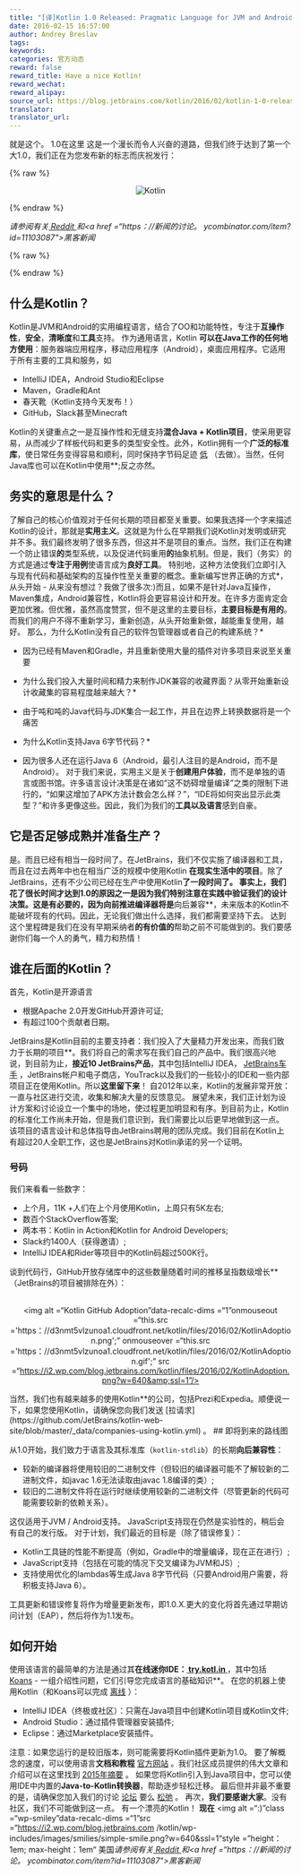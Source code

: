 ```yaml
---
title: "[译]Kotlin 1.0 Released: Pragmatic Language for JVM and Android"
date: 2016-02-15 16:57:00
author: Andrey Breslav
tags:
keywords:
categories: 官方动态
reward: false
reward_title: Have a nice Kotlin!
reward_wechat:
reward_alipay:
source_url: https://blog.jetbrains.com/kotlin/2016/02/kotlin-1-0-released-pragmatic-language-for-jvm-and-android/
translator:
translator_url:
---
```


就是这个。 1.0在这里
这是一个漫长而令人兴奋的道路，但我们终于达到了第一个大1.0，我们正在为您发布新的标志而庆祝发行：

{% raw %}
<p><center><img alt="Kotlin" class="alignnone size-full wp-image-3688" data-recalc-dims="1" margin-left="auto" margin-right="auto" src="https://i0.wp.com/blog.jetbrains.com/kotlin/files/2016/02/1_0_Banner.png?resize=640%2C320&amp;ssl=1"/></center></p>
{% endraw %}

*请参阅有关<a href="https://www.reddit.com/r/programming/comments/45wcnd/kotlin_10_released_pragmatic_language_for_jvm_and/"> Reddit </a>和<a href =“https：//新闻的讨论。 ycombinator.com/item?id=11103087">黑客新闻</a>*

{% raw %}
<p><span id="more-3507"></span></p>
{% endraw %}

## 什么是Kotlin？

Kotlin是JVM和Android的实用编程语言，结合了OO和功能特性，专注于**互操作性**，**安全**，**清晰度**和**工具**支持。
作为通用语言，Kotlin **可以在Java工作的任何地方使用**：服务器端应用程序，移动应用程序（Android），桌面应用程序。它适用于所有主要的工具和服务，如

* IntelliJ IDEA，Android Studio和Eclipse
* Maven，Gradle和Ant
* 春天靴（Kotlin支持今天发布！）
* GitHub，Slack甚至Minecraft

Kotlin的关键重点之一是互操作性和无缝支持**混合Java + Kotlin项目**，使采用更容易，从而减少了样板代码和更多的类型安全性。此外，Kotlin拥有一个**广泛的标准库**，使日常任务变得容易和顺利，同时保持字节码足迹 [低](http://www.methodscount.com/?lib=org.jetbrains.kotlin%3Akotlin-stdlib%3A1.0.0-rc-1036) （去做）。当然，任何Java库也可以在Kotlin中使用**;反之亦然。
## 务实的意思是什么？

了解自己的核心价值观对于任何长期的项目都至关重要。如果我选择一个字来描述Kotlin的设计，那就是**实用主义**。这就是为什么在早期我们说Kotlin对发明或研究并不多。我们最终发明了很多东西，但这并不是项目的重点。当然，我们正在构建一个防止错误**的**类型系统，以及促进代码重用**的**抽象机制。但是，我们（务实）的方式是通过**专注于用例**使语言成为**良好工具**。
特别地，这种方法使我们立即引入与现有代码和基础架构的互操作性至关重要的概念。重新编写世界正确的方式*，从头开始 - 从来没有想过？我做了很多次:)而且，如果不是针对Java互操作，Maven集成，Android兼容性，Kotlin将会更容易设计和开发。在许多方面肯定会更加优雅。但优雅，虽然高度赞赏，但不是这里的主要目标，**主要目标是有用的**。而我们的用户不得不重新学习，重新创造，从头开始重新做，越能重复使用，越好。
那么，为什么Kotlin没有自己的软件包管理器或者自己的构建系统？* <br/>

 - 因为已经有Maven和Gradle，并且重新使用大量的插件对许多项目来说至关重要

 - 为什么我们投入大量时间和精力来制作JDK兼容的收藏界面？从零开始重新设计收藏集的容易程度越来越大？*

 - 由于吨和吨的Java代码与JDK集合一起工作，并且在边界上转换数据将是一个痛苦

 - 为什么Kotlin支持Java 6字节代码？* <br/>

 - 因为很多人还在运行Java 6（Android，最引人注目的是Android，而不是Android）。
对于我们来说，实用主义是关于**创建用户体验**，而不是单独的语言或图书馆。许多语言设计决策是在诸如“这不妨碍增量编译”之类的限制下进行的，“如果这增加了APK方法计数会怎么样？”，“IDE将如何突出显示此类型？”和许多更像这些。因此，我们为我们的**工具以及语言**感到自豪。
## 它是否足够成熟并准备生产？

是。而且已经有相当一段时间了。在JetBrains，我们不仅实施了编译器和工具，而且在过去两年中也在相当广泛的规模中使用Kotlin **在现实生活中的项目**。除了JetBrains，还有不少公司已经在生产中使用Kotlin**了一段时间了。
事实上，我们花了很长时间才达到1.0的原因之一是因为我们特别注意在实践中验证我们的设计决策。这是有必要的，因为向前推进编译器将是**向后兼容**，未来版本的Kotlin不能破坏现有的代码。因此，无论我们做出什么选择，我们都需要坚持下去。
达到这个里程碑是我们在没有早期采纳者**的有价值的**帮助之前不可能做到的。我们要感谢你们每一个人的勇气，精力和热情！
## 谁在后面的Kotlin？

首先，Kotlin是开源语言

* 根据Apache 2.0开发GitHub开源许可证;
* 有超过100个贡献者日期。

JetBrains是Kotlin目前的主要支持者：我们投入了大量精力开发出来，而我们致力于长期的项目**。我们将自己的需求写在我们自己的产品中。我们很高兴地说，到目前为止，**接近10 JetBrains产品**，其中包括IntelliJ IDEA， [JetBrains车手](https://blog.jetbrains.com/dotnet/2016/01/13/project-rider-a-csharp-ide/) ，JetBrains帐户和电子商店，YouTrack以及我们的一些较小的IDE和一些内部项目正在使用Kotlin。所以**这里留下来**！
自2012年以来，Kotlin的发展非常开放：一直与社区进行交流，收集和解决大量的反馈意见。
展望未来，我们正计划为设计方案和讨论设立一个集中的场地，使过程更加明显和有序。到目前为止，Kotlin的标准化工作尚未开始，但是我们意识到，我们需要比以后更早地做到这一点。
该项目的语言设计和总体指导由JetBrains聘用的团队完成。我们目前在Kotlin上有超过20人全职工作，这也是JetBrains对Kotlin承诺的另一个证明。
### 号码

我们来看看一些数字：

* 上个月，11K +人们在上个月使用Kotlin，上周只有5K左右;
* 数百个StackOverflow答案;
* 两本书：Kotlin in Action和Kotlin for Android Developers;
* Slack约1400人（获得邀请）;
* IntelliJ IDEA和Rider等项目中的Kotlin码超过500K行。

谈到代码行，GitHub开放存储库中的这些数量随着时间的推移呈指数级增长**（JetBrains的项目被排除在外）：<center> <br/>
<img alt =“Kotlin GitHub Adoption”data-recalc-dims =“1”onmouseout =“this.src ='https：//d3nmt5vlzunoa1.cloudfront.net/kotlin/files/2016/02/KotlinAdoption.png';” onmouseover =“this.src ='https：//d3nmt5vlzunoa1.cloudfront.net/kotlin/files/2016/02/KotlinAdoption.gif';” src =“https://i2.wp.com/blog.jetbrains.com/kotlin/files/2016/02/KotlinAdoption.png?w=640&amp;ssl=1”/> <br/>
</center>
当然，我们也有越来越多的使用Kotlin**的公司，包括Prezi和Expedia。顺便说一下，如果您使用Kotlin，请确保您向我们发送 [拉请求](https://github.com/JetBrains/kotlin-web-site/blob/master/_data/companies-using-kotlin.yml) 。
## 即将到来的路线图

从1.0开始，我们致力于语言及其标准库（`kotlin-stdlib`）的长期**向后兼容性**：

* 较新的编译器将使用较旧的二进制文件（但较旧的编译器可能不了解较新的二进制文件，如javac 1.6无法读取由javac 1.8编译的类）;
* 较旧的二进制文件将在运行时继续使用较新的二进制文件（尽管更新的代码可能需要较新的依赖关系）。

这仅适用于JVM / Android支持。 JavaScript支持现在仍然是实验性的，稍后会有自己的发行版。
对于计划，我们最近的目标是（除了错误修复）：

* Kotlin工具链的性能不断提高（例如，Gradle中的增量编译，现在正在进行）;
* JavaScript支持（包括在可能的情况下交叉编译为JVM和JS）;
* 支持使用优化的lambdas等生成Java 8字节代码（只要Android用户需要，将积极支持Java 6）。

工具更新和错误修复将作为增量更新发布，即1.0.X.更大的变化将首先通过早期访问计划（EAP），然后将作为1.1发布。
## 如何开始

使用该语言的最简单的方法是通过其**在线迷你IDE：<a href="https://try.kotlinlang.org"> try.kotl.in </a>**，其中包括 [Koans](http://try.kotlinlang.org/koans) - 一组介绍性问题，它们引导您完成语言的基础知识**。
在您的机器上使用Kotlin（和Koans可以完成 [离线](https://kotlinlang.org/docs/tutorials/koans.html) ）：

* IntelliJ IDEA（终极或社区）：只需在Java项目中创建Kotlin项目或Kotlin文件;
* Android Studio：通过插件管理器安装插件;
* Eclipse：通过Marketplace安装插件。

注意：如果您运行的是较旧版本，则可能需要将Kotlin插件更新为1.0。
要了解概念的速度，可以使用语言**文档和教程** [官方网站](https://kotlinlang.org) 。我们社区成员提供的伟大文章和介绍可以在这里找到 [2015年摘要](http://blog.jetbrains.com/kotlin/2016/01/kotlin-digest-2015/) 。
如果您将Kotlin引入到Java项目中，您可以使用IDE中内置的**Java-to-Kotlin转换器**，帮助逐步轻松迁移。
最后但并非最不重要的是，请确保您加入我们的讨论 [论坛](https://devnet.jetbrains.com/community/kotlin) 要么 [松弛](http://kotlinslackin.herokuapp.com/) 。
再次，**我们要感谢大家**。没有社区，我们不可能做到这一点。
有一个漂亮的Kotlin！ **现在** <img alt =“:)”class =“wp-smiley”data-recalc-dims =“1”src =“https://i2.wp.com/blog.jetbrains.com /kotlin/wp-includes/images/smilies/simple-smile.png?w=640&amp;ssl=1“style =”height：1em; max-height：1em“
美国*请参阅有关<a href="https://www.reddit.com/r/programming/comments/45wcnd/kotlin_10_released_pragmatic_language_for_jvm_and/"> Reddit </a>和<a href =“https：//新闻的讨论。 ycombinator.com/item?id=11103087">黑客新闻</a>*
